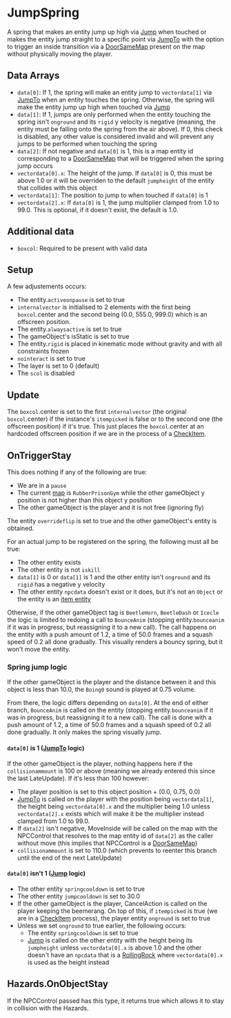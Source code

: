 # JumpSpring
A spring that makes an entity jump up high via [Jump](../../EntityControl/EntityControl%20Methods.md#jump) when touched or makes the entity jump straight to a specific point via [JumpTo](../../EntityControl/EntityControl%20Methods.md#JumpTo) with the option to trigger an inside transition via a [DoorSameMap](DoorSameMap.md) present on the map without physically moving the player.

## Data Arrays
- `data[0]`: If 1, the spring will make an entity jump to `vectordata[1]` via [JumpTo](../../EntityControl/EntityControl%20Methods.md#JumpTo) when an entity touches the spring. Otherwise, the spring will make the entity jump up high when touched via [Jump](../../EntityControl/EntityControl%20Methods.md#jump) 
- `data[1]`: If 1, jumps are only performed when the entity touching the spring isn't `onground` and its `rigid` y velocity is negative (meaning, the entity must be falling onto the spring from the air above). If 0, this check is disabled, any other value is considered invalid and will prevent any jumps to be performed when touching the spring
- `data[2]`: If not negative and `data[0]` is 1, this is a map entity id corresponding to a [DoorSameMap](DoorSameMap.md) that will be triggered when the spring jump occurs
- `vectordata[0].x`: The height of the jump. If `data[0]` is 0, this must be above 1.0 or it will be overriden to the default `jumpheight` of the entity that collides with this object
- `vectordata[1]`: The position to jump to when touched if `data[0]` is 1
- `vectordata[2].x`: If `data[0]` is 1, the jump multiplier clamped from 1.0 to 99.0. This is optional, if it doesn't exist, the default is 1.0.

## Additional data
- `boxcol`: Required to be present with valid data

## Setup
A few adjustements occurs:
- The entity.`activeonpause` is set to true
- `internalvector` is initialised to 2 elements with the first being `boxcol`.center and the second being (0.0, 555.0, 999.0) which is an offscreen position.
- The entity.`alwaysactive` is set to true
- The gameObject's isStatic is set to true
- The entity.`rigid` is placed in kinematic mode without gravity and with all constraints frozen
- `nointeract` is set to true
- The layer is set to 0 (default)
- The `scol` is disabled

## Update
The `boxcol`.center is set to the first `internalvector` (the original `boxcol`.center) if the instance's `itempicked` is false or to the second one (the offscreen position) if it's true. This just places the `boxcol`.center at an hardcoded offscreen position if we are in the process of a [CheckItem](../Notable%20methods/CheckItem.md).

## OnTriggerStay
This does nothing if any of the following are true:
- We are in a `pause`
- The current [map](../../../Enums%20and%20IDs/Maps.md) is `RubberPrisonGym` while the other gameObject y position is not higher than this object y position
- The other gameObject is the player and it is not free (ignoring fly)

The entity `overrideflip` is set to true and the other gameObject's entity is obtained.

For an actual jump to be registered on the spring, the following must all be true:
- The other entity exists 
- The other entity is not `iskill`
- `data[1]` is 0 or `data[1]` is 1 and the other entity isn't `onground` and its `rigid` has a negative y velocity
- The other entity `npcdata` doesn't exist or it does, but it's not an `Object` or the entity is an [item entity](../../EntityControl/Item%20entity.md)

Otherwise, if the other gameObject tag is `BeetleHorn`, `BeetleDash` or `Icecle` the logic is limited to redoing a call to `BounceAnim` (stopping entity.`bounceanim` if it was in progress, but reassigning it to a new call). The call happens on the entity with a push amount of 1.2, a time of 50.0 frames and a squash speed of 0.2 all done gradually. This visually renders a bouncy spring, but it won't move the entity.

### Spring jump logic
If the other gameObject is the player and the distance between it and this object is less than 10.0, the `Boing0` sound is played at 0.75 volume.

From there, the logic differs depending on `data[0]`. At the end of either branch, `BounceAnim` is called on the entity (stopping entity.`bounceanim` if it was in progress, but reassigning it to a new call). The call is done with a push amount of 1.2, a time of 50.0 frames and a squash speed of 0.2 all done gradually. It only makes the spring visually jump.

#### `data[0]` is 1 ([JumpTo](../../EntityControl/EntityControl%20Methods.md#JumpTo) logic)
If the other gameObject is the player, nothing happens here if the `collisionammount` is 100 or above (meaning we already entered this since the last LateUpdate). If it's less than 100 however:
- The player position is set to this object position + (0.0, 0.75, 0.0)
- [JumpTo](../../EntityControl/EntityControl%20Methods.md#JumpTo) is called on the player with the position being `vectordata[1]`, the height being `vectordata[0].x` and the multiplier being 1.0 unless `vectordata[2].x` exists which will make it be the multiplier instead clamped from 1.0 to 99.0.
- If `data[2]` isn't negative, MoveInside will be called on the map with the NPCControl that resolves to the map entity id of `data[2]` as the caller without move (this implies that NPCControl is a [DoorSameMap](DoorSameMap.md))
- `collisionammount` is set to 110.0 (which prevents to reenter this branch until the end of the next LateUpdate)

#### `data[0]` isn't 1 ([Jump](../../EntityControl/EntityControl%20Methods.md#Jump) logic)
- The other entity `springcooldown` is set to true
- The other entity `jumpcooldown` is set to 30.0
- If the other gameObject is the player, CancelAction is called on the player keeping the beemerang. On top of this, if `itempicked` is true (we are in a [CheckItem](../Notable%20methods/CheckItem.md) process), the player entity `onground` is set to true
- Unless we set `onground` to true earlier, the following occurs:
  - The entity `springcooldown` is set to true
  - [Jump](../../EntityControl/EntityControl%20Methods.md#Jump) is called on the other entity with the height being its `jumpheight` unless `vectordata[0].x` is above 1.0 and the other doesn't have an `npcdata` that is a [RollingRock](RollingRock.md) where `vectordata[0].x` is used as the height instead

## Hazards.OnObjectStay
If the NPCControl passed has this type, it returns true which allows it to stay in collision with the Hazards.
